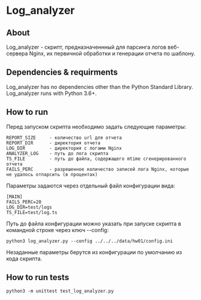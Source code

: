 # Log_analyzer

About
-----
Log_analyzer - скрипт, предназначеннный для парсинга логов веб-сервера Nginx, их первичной обработки и генерации отчета по шаблону.

Dependencies & requirments
--------------------------
Log_analyzer has no dependencies other than the Python Standard Library.
Log_analyzer runs with Python 3.6+.

How to run
----------
Перед запуском скрипта необходимо задать следующие параметры:
```  
REPORT_SIZE     - количество url для отчета  
REPORT_DIR      - директория отчета  
LOG_DIR         - директория с логами Nginx  
ANALYZER_LOG    - путь до лога скрипта  
TS_FILE         - путь до файла, содержащего mtime сгенерированного отчета  
FAILS_PERC      - разрешенное количество записей лога Nginx, которые не удалось отпарсить (в процентах) 
``` 

Параметры задаются через отдельный файл конфигурации вида:
```
[MAIN]
FAILS_PERC=20
LOG_DIR=test/logs
TS_FILE=test/log.ts
```
Путь до файла конфигурации можно указать при запуске скрипта в командной строке через ключ --config:
```
python3 log_analyzer.py --config ../../../data/hw01/config.ini
```
Незаданные параметры берутся из конфигурации по умолчанию из кода скрипта.

How to run tests
----------------
```
python3 -m unittest test_log_analyzer.py 
```